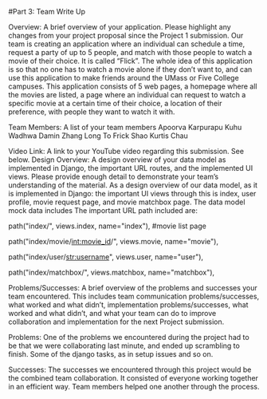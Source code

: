 #Part 3: Team Write Up


Overview: A brief overview of your application. Please highlight any changes from your project proposal since the Project 1 submission.
Our team is creating an application where an individual can schedule a time, request a party of up to 5 people, and match with those people to watch a movie of their choice. It is called “Flick”. The whole idea of this application is so that no one has to watch a movie alone if they don’t want to, and can use this application to make friends around the UMass or Five College campuses. This application consists of 5 web pages, a homepage where all the movies are listed, a page where an individual can request to watch a specific movie at a certain time of their choice, a location of their preference, with people they want to watch it with.

Team Members: A list of your team members
Apoorva Karpurapu
Kuhu Wadhwa
Damin Zhang
Long To
Frick Shao
Kurtis Chau

Video Link: A link to your YouTube video regarding this submission. See below.
Design Overview: A design overview of your data model as implemented in Django, the important URL routes, and the implemented UI views. Please provide enough detail to demonstrate your team’s understanding of the material. 
As a design overview of our data model, as it is implemented in Django: the important UI views through this is index, user profile, movie request page, and movie matchbox page. The data model mock data includes The important URL path included are: 

   path("index/", views.index, name="index"), #movie list page


   path("index/movie/<int:movie_id>/", views.movie, name="movie"),


   path("index/user/<str:username>", views.user, name="user"),


   path("index/matchbox/", views.matchbox, name="matchbox"),



Problems/Successes: A brief overview of the problems and successes your team encountered. This includes team communication problems/successes, what worked and what didn’t, implementation problems/successes, what worked and what didn’t, and what your team can do to improve collaboration and implementation for the next Project submission.

Problems:
  One of the problems we encountered during the project had to be that we were collaborating last minute, and ended up scrambling to finish.
Some of the django tasks, as in setup issues and so on.

Successes:
 The successes we encountered through this project would be the combined team collaboration. It consisted of everyone working together in an efficient way.
Team members helped one another through the process.
